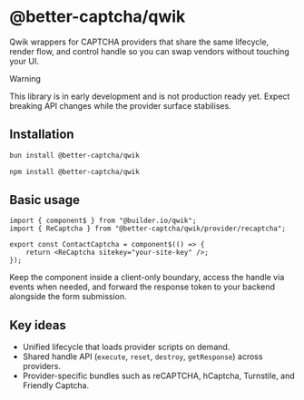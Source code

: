 # @better-captcha/qwik

Qwik wrappers for CAPTCHA providers that share the same lifecycle, render flow, and control handle so you can swap vendors without touching your UI.

> [!WARNING]
> This library is in early development and is not production ready yet. Expect breaking API changes while the provider surface stabilises.

## Installation

```sh
bun install @better-captcha/qwik
```
```sh
npm install @better-captcha/qwik
```

## Basic usage

```tsx
import { component$ } from "@builder.io/qwik";
import { ReCaptcha } from "@better-captcha/qwik/provider/recaptcha";

export const ContactCaptcha = component$(() => {
	return <ReCaptcha sitekey="your-site-key" />;
});
```

Keep the component inside a client-only boundary, access the handle via events when needed, and forward the response token to your backend alongside the form submission.

## Key ideas

- Unified lifecycle that loads provider scripts on demand.
- Shared handle API (`execute`, `reset`, `destroy`, `getResponse`) across providers.
- Provider-specific bundles such as reCAPTCHA, hCaptcha, Turnstile, and Friendly Captcha.
